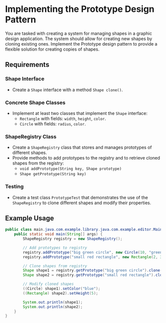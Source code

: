 # Implementing the Prototype Design Pattern

You are tasked with creating a system for managing shapes in a graphic design application. The system should allow for creating new shapes by cloning existing ones. Implement the Prototype design pattern to provide a flexible solution for creating copies of shapes.

## Requirements

### Shape Interface
- Create a `Shape` interface with a method `Shape clone()`.

### Concrete Shape Classes
- Implement at least two classes that implement the `Shape` interface:
    - `Rectangle` with fields: `width`, `height`, `color`.
    - `Circle` with fields: `radius`, `color`.

### ShapeRegistry Class
- Create a `ShapeRegistry` class that stores and manages prototypes of different shapes.
- Provide methods to add prototypes to the registry and to retrieve cloned shapes from the registry:
    - `void addPrototype(String key, Shape prototype)`
    - `Shape getPrototype(String key)`

### Testing
- Create a test class `PrototypeTest` that demonstrates the use of the `ShapeRegistry` to clone different shapes and modify their properties.

## Example Usage

```java
public class main.java.com.example.library.java.com.example.editor.Main {
    public static void main(String[] args) {
        ShapeRegistry registry = new ShapeRegistry();

        // Add prototypes to registry
        registry.addPrototype("big green circle", new Circle(10, "green"));
        registry.addPrototype("small red rectangle", new Rectangle(2, 3, "red"));

        // Clone shapes from registry
        Shape shape1 = registry.getPrototype("big green circle").clone();
        Shape shape2 = registry.getPrototype("small red rectangle").clone();

        // Modify cloned shapes
        ((Circle) shape1).setColor("blue");
        ((Rectangle) shape2).setHeight(5);

        System.out.println(shape1);
        System.out.println(shape2);
    }
}
